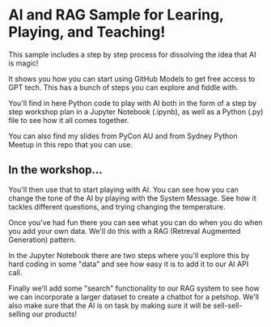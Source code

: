 # AI and RAG Sample for Learing, Playing, and Teaching!

This sample includes a step by step process for dissolving the idea that AI is magic!

It shows you how you can start using GitHub Models to get free access to GPT tech.
This has a bunch of steps you can explore and fiddle with.

You'll find in here Python code to play with AI both in the form of a step by step workshop plan in a Jupyter Notebook (.ipynb), as well as a Python (.py) file to see how it all comes together.

You can also find my slides from PyCon AU and from Sydney Python Meetup in this repo that you can use. 

## In the workshop...

You'll then use that to start playing with AI. You can see how you can change the tone of the AI by playing with the System Message. See how it tackles different questions, and trying changing the temperature.

Once you've had fun there you can see what you can do when you do when you add your own data. We'll do this with a RAG (Retreval Augmented Generation) pattern.

In the Jupyter Notebook there are two steps where you'll explore this by hard coding in some "data" and see how easy it is to add it to our AI API call.

Finally we'll add some "search" functionality to our RAG system to see how we can incorporate a larger dataset to create a chatbot for a petshop. We'll also make sure that the AI is on task by making sure it will be sell-sell-selling our products!
